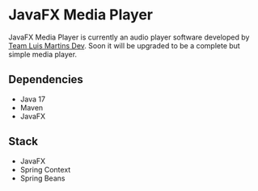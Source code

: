 # JavaFX Media Player

JavaFX Media Player is currently an audio player software
developed by [Team Luis Martins Dev](https://luismartinsdev.online).
Soon it will be upgraded to be a complete but simple media player.

## Dependencies
- Java 17
- Maven
- JavaFX

## Stack

- JavaFX
- Spring Context
- Spring Beans